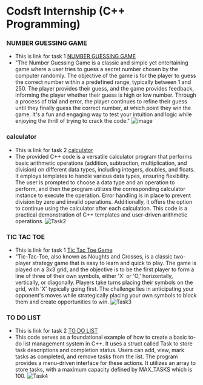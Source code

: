 # Codsft Internship (C++ Programming)

### NUMBER GUESSING GAME
- This is link for task 1 [NUMBER GUESSING GAME](https://github.com/ALIHATARIQ01/codsoft-internship/tree/main/task1_number_guessing_system)
- "The Number Guessing Game is a classic and simple yet entertaining game where a user tries to guess a secret number chosen by the computer randomly. The objective of the game is for the player to guess the correct number within a predefined range, typically between 1 and 250. The player provides their guess, and the game provides feedback, informing the player whether their guess is  high or low number. Through a process of trial and error, the player continues to refine their guess until they finally guess the correct number, at which point they win the game. It's a fun and engaging way to test your intuition and logic while enjoying the thrill of trying to crack the code."
 ![image](https://github.com/ALIHATARIQ01/codsoft-internship/assets/120319320/d21b966a-5f59-4eaf-9ecc-7c16a0fcb0a9)

### calculator
- This is link for task 2 [calculator](https://github.com/ALIHATARIQ01/codsoft-internship/tree/main/task2_calculator)
- The provided C++ code is a versatile calculator program that performs basic arithmetic operations (addition, subtraction, multiplication, and division) on different data types, including integers, doubles, and floats. It employs templates to handle various data types, ensuring flexibility. The user is prompted to choose a data type and an operation to perform, and then the program utilizes the corresponding calculator instance to execute the operation. Error handling is in place to prevent division by zero and invalid operations.
Additionally, it offers the option to continue using the calculator after each calculation. This code is a practical demonstration of C++ templates and user-driven arithmetic operations.
 ![Task2](https://github.com/ALIHATARIQ01/codsoft-internship/assets/120319320/00ff3f55-7a7a-4618-bf31-198ccd34f12b)

### TIC TAC TOE
- This is link for task 1 [Tic Tac Toe Game](https://github.com/ALIHATARIQ01/codsoft-internship/tree/main/task3_tic_tac_toe_game)
- "Tic-Tac-Toe, also known as Noughts and Crosses, is a classic two-player strategy game that is easy to learn and quick to play. The game is played on a 3x3 grid, and the objective is to be the first player to form a line of three of their own symbols, either 'X' or 'O,' horizontally, vertically, or diagonally. Players take turns placing their symbols on the grid, with 'X' typically going first. The challenge lies in anticipating your opponent's moves while strategically placing your own symbols to block them and create opportunities to win.
  ![Task3](https://github.com/ALIHATARIQ01/codsoft-internship/assets/120319320/7cbff6b7-440e-4f49-afde-a8c407f85c4b)

### TO DO LIST
- This is link for task 2 [TO DO LIST](https://github.com/ALIHATARIQ01/codsoft-internship/tree/main/task4_to_do_list)
- This code serves as a foundational example of how to create a basic to-do list management system in C++. It uses a struct called Task to store task descriptions and completion status. Users can add, view, mark tasks as completed, and remove tasks from the list. The program provides a menu-driven interface for these actions. It utilizes an array to store tasks, with a maximum capacity defined by MAX_TASKS which is 100.
  ![Task4](https://github.com/ALIHATARIQ01/codsoft-internship/assets/120319320/e4583633-6fd9-4863-90ed-8c55e7afef50)

